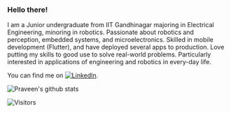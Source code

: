 ### Hello there!
I am a Junior undergraduate from IIT Gandhinagar majoring in Electrical Engineering, minoring in robotics. Passionate about robotics and perception, embedded systems, and microelectronics. Skilled in mobile development (Flutter), and have deployed several apps to production. Love putting my skills to good use to solve real-world problems. Particularly interested in applications of engineering and robotics in every-day life.

You can find me on [![LinkedIn][2.2]][2].

[2.2]: https://raw.githubusercontent.com/MartinHeinz/MartinHeinz/master/linkedin-3-16.png (LinkedIn icon without padding)
[2]: https://www.linkedin.com/in/praveenvenkatesh-pveen/
![Praveen's github stats](https://github-readme-stats.vercel.app/api?username=praveenVnktsh)

![Visitors](https://visitor-badge.glitch.me/badge?page_id=praveenVnktsh.praveenVnktsh)

